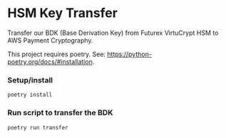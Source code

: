 # HSM Key Transfer
Transfer our BDK (Base Derivation Key) from Futurex VirtuCrypt HSM to AWS Payment Cryptography.

This project requires poetry. See: https://python-poetry.org/docs/#installation.

### Setup/install
```
poetry install
```

### Run script to transfer the BDK
```
poetry run transfer
```
